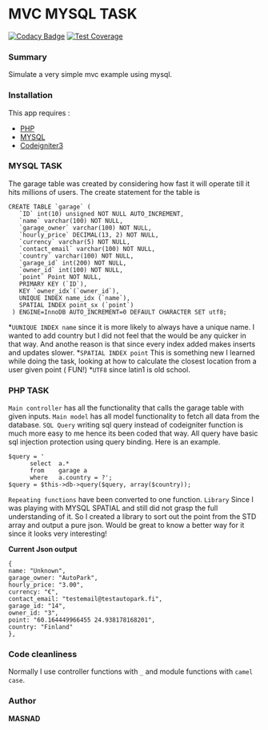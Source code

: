 # MVC MYSQL TASK
[![Codacy Badge](https://api.codacy.com/project/badge/Grade/8dc99509d2b94fb0a6e4516755c53d51)](https://www.codacy.com/app/nihitx/Task?utm_source=github.com&amp;utm_medium=referral&amp;utm_content=nihitx/Task&amp;utm_campaign=Badge_Grade) [![Test Coverage](https://codeclimate.com/github/codeclimate/codeclimate/badges/coverage.svg)](https://codeclimate.com/github/codeclimate/codeclimate/coverage)

### Summary
Simulate a very simple mvc example using mysql.

### Installation
This app requires :
* [PHP](https://http://php.net/)
* [MYSQL](https://www.mysql.com/)
* [Codeigniter3](https://www.codeigniter.com)

### MYSQL TASK
The garage table was created by considering how fast it will operate till it hits millions of users.
The create statement for the table is
```
CREATE TABLE `garage` (
   `ID` int(10) unsigned NOT NULL AUTO_INCREMENT,
   `name` varchar(100) NOT NULL,
   `garage_owner` varchar(100) NOT NULL,
   `hourly_price` DECIMAL(13, 2) NOT NULL,
   `currency` varchar(5) NOT NULL,
   `contact_email` varchar(100) NOT NULL,
   `country` varchar(100) NOT NULL,
   `garage_id` int(200) NOT NULL,
   `owner_id` int(100) NOT NULL,
   `point` Point NOT NULL,
   PRIMARY KEY (`ID`),
   KEY `owner_idx`(`owner_id`),
   UNIQUE INDEX name_idx (`name`),
   SPATIAL INDEX point_sx (`point`)
 ) ENGINE=InnoDB AUTO_INCREMENT=0 DEFAULT CHARACTER SET utf8;
```
*`UUNIQUE INDEX name` since it is more likely to always have a unique name. I wanted to add country but I did not feel that the <order by> would be any quicker in that way.
 And anothe reason is that since every index added makes inserts and updates slower.
*`SPATIAL INDEX point` This is something new I learned while doing the task, looking at how to calculate the closest location from a user given point ( FUN!)
*`UTF8` since latin1 is old school.

### PHP TASK

`Main controller` has all the functionality that calls the garage table with given inputs.
`Main model` has all model functionality to fetch all data from the database.
`SQL Query` writing sql query instead of codeigniter function is much more easy to me hence its been coded that way.  All query have basic sql injection protection using query binding.
Here is an example.
```
$query = '
      select  a.*
      from    garage a
      where   a.country = ?';
$query = $this->db->query($query, array($country));
```
`Repeating functions` have been converted to one function.
` Library ` Since I was playing with MYSQL SPATIAL and still did not grasp the full understanding of it. So I created a library to sort out the point from the STD array and output a pure json. Would be great to know a better way for it since it looks very interesting!

**Current Json output**
```
{
name: "Unknown",
garage_owner: "AutoPark",
hourly_price: "3.00",
currency: "€",
contact_email: "testemail@testautopark.fi",
garage_id: "14",
owner_id: "3",
point: "60.164449966455 24.938178168201",
country: "Finland"
},
```

### Code cleanliness
Normally I use controller functions with `_` and module functions with `camel case`.


### Author
**MASNAD**

